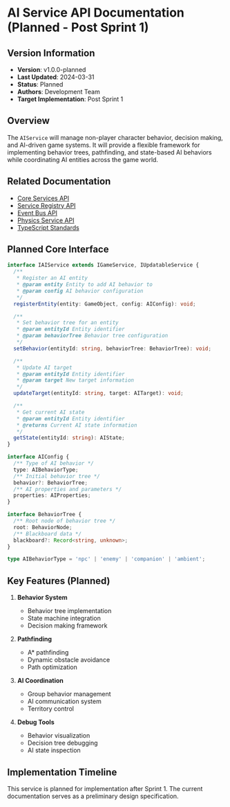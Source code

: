 # AI Service API Documentation (Planned - Post Sprint 1)

## Version Information
- **Version**: v1.0.0-planned
- **Last Updated**: 2024-03-31
- **Status**: Planned
- **Authors**: Development Team
- **Target Implementation**: Post Sprint 1

## Overview
The `AIService` will manage non-player character behavior, decision making, and AI-driven game systems. It will provide a flexible framework for implementing behavior trees, pathfinding, and state-based AI behaviors while coordinating AI entities across the game world.

## Related Documentation
- [Core Services API](./core-services-api.md)
- [Service Registry API](./service-registry-api.md)
- [Event Bus API](./event-bus-api.md)
- [Physics Service API](./physics-service-api.md)
- [TypeScript Standards](../standards/typescript.mdc)

## Planned Core Interface

```typescript
interface IAIService extends IGameService, IUpdatableService {
  /**
   * Register an AI entity
   * @param entity Entity to add AI behavior to
   * @param config AI behavior configuration
   */
  registerEntity(entity: GameObject, config: AIConfig): void;

  /**
   * Set behavior tree for an entity
   * @param entityId Entity identifier
   * @param behaviorTree Behavior tree configuration
   */
  setBehavior(entityId: string, behaviorTree: BehaviorTree): void;

  /**
   * Update AI target
   * @param entityId Entity identifier
   * @param target New target information
   */
  updateTarget(entityId: string, target: AITarget): void;

  /**
   * Get current AI state
   * @param entityId Entity identifier
   * @returns Current AI state information
   */
  getState(entityId: string): AIState;
}

interface AIConfig {
  /** Type of AI behavior */
  type: AIBehaviorType;
  /** Initial behavior tree */
  behavior?: BehaviorTree;
  /** AI properties and parameters */
  properties: AIProperties;
}

interface BehaviorTree {
  /** Root node of behavior tree */
  root: BehaviorNode;
  /** Blackboard data */
  blackboard?: Record<string, unknown>;
}

type AIBehaviorType = 'npc' | 'enemy' | 'companion' | 'ambient';
```

## Key Features (Planned)
1. **Behavior System**
   - Behavior tree implementation
   - State machine integration
   - Decision making framework

2. **Pathfinding**
   - A* pathfinding
   - Dynamic obstacle avoidance
   - Path optimization

3. **AI Coordination**
   - Group behavior management
   - AI communication system
   - Territory control

4. **Debug Tools**
   - Behavior visualization
   - Decision tree debugging
   - AI state inspection

## Implementation Timeline
This service is planned for implementation after Sprint 1. The current documentation serves as a preliminary design specification. 